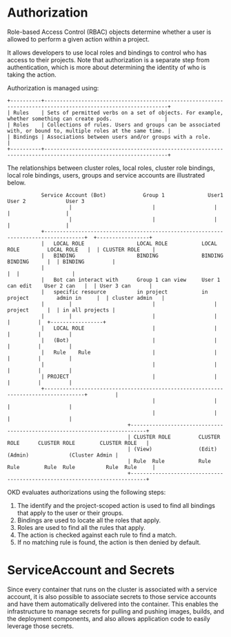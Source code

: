 # Authorization

Role-based Access Control (RBAC) objects determine whether a user is allowed to
perform a given action within a project.

It allows developers to use local roles and bindings to control who has access
to their projects. Note that authorization is a separate step from
authentication, which is more about determining the identity of who is taking
the action.

Authorization is managed using:

```text
+----------+--------------------------------------------------------------------------------------------------------------+
| Rules    | Sets of permitted verbs on a set of objects. For example, whether something can create pods.                 |
| Roles    | Collections of rules. Users and groups can be associated with, or bound to, multiple roles at the same time. |
| Bindings | Associations between users and/or groups with a role.                                                        |
+----------+--------------------------------------------------------------------------------------------------------------+
```

The relationships between cluster roles, local roles, cluster role bindings,
local role bindings, users, groups and service accounts are illustrated below.

```text
           Service Account (Bot)            Group 1              User1              User 2             User 3
                    |                          |                   |                  |                  |
                    |                          |                   |                  |                  |
           +-----------------------------------------------------------------------------------+  +-----------------+
           |   LOCAL ROLE                 LOCAL ROLE           LOCAL ROLE         LOCAL ROLE   |  | CLUSTER ROLE    |
           |   BINDING                    BINDING              BINDING            BINDING      |  | BINDING         |
           |                                                                                   |  |                 |
           |   Bot can interact with      Group 1 can view     User 1 can edit    User 2 can   |  | User 3 can      |
           |   specific resource          in project           in project         admin in     |  | cluster admin   |
           |        |                          |                   |              project      |  | in all projects |
           |        |                          |                   |                 |         |  +-----------------+
           |   LOCAL ROLE                      |                   |                 |         |         |
           |   (Bot)                           |                   |                 |         |         |
           |   Rule    Rule                    |                   |                 |         |         |
           |                                   |                   |                 |         |         |
           | PROJECT                           |                   |                 |         |         |
           +-----------------------------------------------------------------------------------+         |
                                               |                   |                 |                   |
                                               |                   |                 |                   |
                                       +---------------------------------------------------------------------------+
                                       | CLUSTER ROLE         CLUSTER ROLE      CLUSTER ROLE        CLUSTER ROLE   |
                                       | (View)               (Edit)            (Admin)             (Cluster Admin |
                                       | Rule  Rule           Rule  Rule        Rule  Rule          Rule  Rule     |
                                       +---------------------------------------------------------------------------+
```

OKD evaluates authorizations using the following steps:

  1. The identify and the project-scoped action is used to find all bindings that apply to the user or their groups.
  2. Bindings are used to locate all the roles that apply.
  3. Roles are used to find all the rules that apply.
  4. The action is checked against each rule to find a match.
  5. If no matching rule is found, the action is then denied by default.

# ServiceAccount and Secrets

Since every container that runs on the cluster is associated with a service
account, it is also possible to associate secrets to those service accounts and
have them automatically delivered into the container. This enables the
infrastructure to manage secrets for pulling and pushing images, builds, and the
deployment components, and also allows application code to easily leverage those
secrets.
